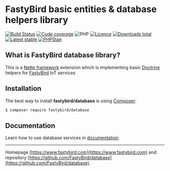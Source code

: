 # FastyBird basic entities & database helpers library

[![Build Status](https://badgen.net/github/checks/FastyBird/database/master?cache=300&style=flast-square)](https://github.com/FastyBird/database/actions)
[![Code coverage](https://badgen.net/coveralls/c/github/FastyBird/database?cache=300&style=flast-square)](https://coveralls.io/r/FastyBird/database)
![PHP](https://badgen.net/packagist/php/FastyBird/database?cache=300&style=flast-square)
[![Licence](https://badgen.net/packagist/license/FastyBird/database?cache=300&style=flast-square)](https://github.com/FastyBird/database/blob/master/LICENSE.md)
[![Downloads total](https://badgen.net/packagist/dt/FastyBird/database?cache=300&style=flast-square)](https://packagist.org/packages/FastyBird/database)
[![Latest stable](https://badgen.net/packagist/v/FastyBird/database/latest?cache=300&style=flast-square)](https://packagist.org/packages/FastyBird/database)
[![PHPStan](https://img.shields.io/badge/PHPStan-enabled-brightgreen.svg?style=flat-square)](https://github.com/phpstan/phpstan)

## What is FastyBird database library?

This is a [Nette framework](https://nette.org) extension which is implementing basic [Doctrine](https://www.doctrine-project.org/) helpers for [FastyBird](https://www.fastybird.com) IoT services

## Installation

The best way to install **fastybird/database** is using [Composer](http://getcomposer.org/):

```sh
$ composer require fastybird/database
```

## Documentation

Learn how to use database services in [documentation](https://github.com/FastyBird/database/blob/master/docs/en/index.md).

***
Homepage [https://www.fastybird.com](https://www.fastybird.com) and repository [https://github.com/FastyBird/database](https://github.com/FastyBird/database).
